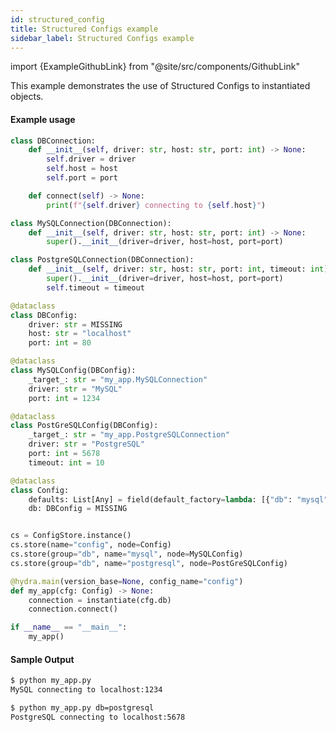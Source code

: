```yaml
---
id: structured_config
title: Structured Configs example
sidebar_label: Structured Configs example
---
```


import {ExampleGithubLink} from "@site/src/components/GithubLink"

<ExampleGithubLink text="Example applications" to="examples/instantiate"/>

This example demonstrates the use of Structured Configs to instantiated objects.

#### Example usage

```python title="my_app.py"
class DBConnection:
    def __init__(self, driver: str, host: str, port: int) -> None:
        self.driver = driver
        self.host = host
        self.port = port

    def connect(self) -> None:
        print(f"{self.driver} connecting to {self.host}")

class MySQLConnection(DBConnection):
    def __init__(self, driver: str, host: str, port: int) -> None:
        super().__init__(driver=driver, host=host, port=port)

class PostgreSQLConnection(DBConnection):
    def __init__(self, driver: str, host: str, port: int, timeout: int) -> None:
        super().__init__(driver=driver, host=host, port=port)
        self.timeout = timeout

@dataclass
class DBConfig:
    driver: str = MISSING
    host: str = "localhost"
    port: int = 80

@dataclass
class MySQLConfig(DBConfig):
    _target_: str = "my_app.MySQLConnection"
    driver: str = "MySQL"
    port: int = 1234

@dataclass
class PostGreSQLConfig(DBConfig):
    _target_: str = "my_app.PostgreSQLConnection"
    driver: str = "PostgreSQL"
    port: int = 5678
    timeout: int = 10

@dataclass
class Config:
    defaults: List[Any] = field(default_factory=lambda: [{"db": "mysql"}])
    db: DBConfig = MISSING


cs = ConfigStore.instance()
cs.store(name="config", node=Config)
cs.store(group="db", name="mysql", node=MySQLConfig)
cs.store(group="db", name="postgresql", node=PostGreSQLConfig)

@hydra.main(version_base=None, config_name="config")
def my_app(cfg: Config) -> None:
    connection = instantiate(cfg.db)
    connection.connect()

if __name__ == "__main__":
    my_app()
```


#### Sample Output

<div className="row">

<div className="col col--6">

```bash
$ python my_app.py
MySQL connecting to localhost:1234
```

</div>

<div className="col col--6">

```bash
$ python my_app.py db=postgresql
PostgreSQL connecting to localhost:5678
```

</div>
</div>
